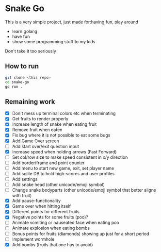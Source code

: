 # Snake Go

This is a very simple project, just made for:having fun, play around

- learn golang
- have fun
- show some programming stuff to my kids

Don't take it too seriously

## How to run

```bash
git clone <this repo>
cd snake-go
go run .
```

## Remaining work

- [x] Don't mess up terminal colors etc when terminating
- [x] Get fruits to render properly
- [x] Increase length of snake when eating fruit
- [x] Remove fruit when eaten
- [x] Fix bug where it is not possible to eat some bugs
- [x] Add Game Over screen
- [ ] Add start over/exit question input
- [x] Increase speed when holding arrows (Fast Forward)
- [ ] Set col/row size to make speed consistent in x/y direction
- [ ] Add border/frame and point counter
- [ ] Add menu to start new game, exit, set player name
- [ ] Add sqlite DB to hold high-scores and user profiles
- [ ] Add settings
- [ ] Add snake head (other unicode/emoji symbol)
- [ ] Change snake bodyparts (other unicode/emoji symbol that better aligns with fruit)
- [x] Add pause-functionality
- [x] Game over when hitting itself
- [x] Different points for different fruits
- [x] Negative points for some fruits (poo)?
- [ ] Animate vomiting or nauseated face when eating poo
- [ ] Animate explosion when eating bombs
- [ ] Bonus points for fruits (diamonds) showing up just for a short period
- [ ] Implement wormhole
- [x] Add bombs (fruits that one has to avoid)